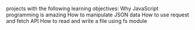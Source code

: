 projects with the following learning objectives:
Why JavaScript programming is amazing
How to manipulate JSON data
How to use request and fetch API
How to read and write a file using fs module

